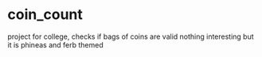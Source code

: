 # coin_count
project for college, checks if bags of coins are valid
nothing interesting but it is phineas and ferb themed